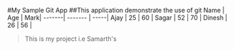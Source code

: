 #My Sample Git App
##This application demonstrate the use of git
Name   |    Age     |   Mark|
-------|  -------   |  -----|
Ajay   |     25     |    60 |
Sagar  |     52     |    70 |
Dinesh |     26     |    56 |

> This is my project i.e Samarth's